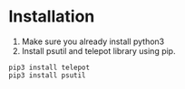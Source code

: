 # Installation
1. Make sure you already install python3
2. Install psutil and telepot library using pip.
```
pip3 install telepot
pip3 install psutil
```